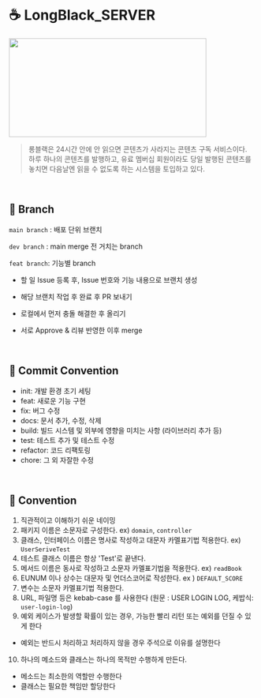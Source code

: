 # ☕ LongBlack_SERVER
<img src="https://github.com/DO-SOPT-33rd-CDS-1/LongBlack_SERVER/assets/116873401/fd5a2fa5-663c-4eff-bb9a-15fd974e56b2" width = 400 height = 200 />

> 롱블랙은 24시간 안에 안 읽으면 콘텐츠가 사라지는 콘텐츠 구독 서비스이다. <br/>
> 하루 하나의 콘텐츠를 발행하고, 유료 멤버십 회원이라도 당일 발행된 콘텐츠를 놓치면 다음날엔 읽을 수 없도록 하는 시스템을 토입하고 있다.

<br />

## 🌳 Branch


`main branch` : 배포 단위 브랜치

`dev branch` : main merge 전 거치는 branch

`feat branch`: 기능별 branch

- 할 일 Issue 등록 후, Issue 번호와 기능 내용으로 브랜치 생성
- 해당 브랜치 작업 후 완료 후 PR 보내기
- 로컬에서 먼저 충돌 해결한 후 올리기
- 서로 Approve & 리뷰 반영한 이후 merge
 
  <br />
## 🧵 Commit Convention

<div>
  
- init: 개발 환경 초기 세팅
- feat: 새로운 기능 구현
- fix: 버그 수정
- docs: 문서 추가, 수정, 삭제
- build: 빌드 시스템 및 외부에 영향을 미치는 사항 (라이브러리 추가 등)
- test: 테스트 추가 및 테스트 수정
- refactor: 코드 리팩토링
- chore: 그 외 자잘한 수정

</div>
<br />

## 🧶 Convention

<div>

1. 직관적이고 이해하기 쉬운 네이밍  <br>
2. 패키지 이름은 소문자로 구성한다. ex) `domain`, `controller`  <br>
3. 클래스, 인터페이스 이름은 명사로 작성하고 대문자 카멜표기법 적용한다. ex) `UserSeriveTest`  <br>
4. 테스트 클래스 이름은 항상 'Test'로 끝낸다.  <br>
5. 메서드 이름은 동사로 작성하고 소문자 카멜표기법을 적용한다. ex) `readBook`  <br>
6. EUNUM 이나 상수는 대문자 및 언더스코어로 작성한다. ex ) `DEFAULT_SCORE`  <br>
7. 변수는 소문자 카멜표기법 적용한다.   <br>
8. URL, 파일명 등은 kebab-case 를 사용한다 (원문 : USER LOGIN LOG, 케밥식: `user-login-log`)  <br>
9. 예외 케이스가 발생할 확률이 있는 경우, 가능한 빨리 리턴 또는 예외를 던질 수 있게 한다  <br>
- 예외는 반드시 처리하고 처리하지 않을 경우 주석으로 이유를 설명한다  <br>
10. 하나의 메소드와 클래스는 하나의 목적만 수행하게 만든다.  <br>
- 메소드는 최소한의 역할만 수행한다  <br>
- 클래스는 필요한 책임만 할당한다  <br>

</div>
